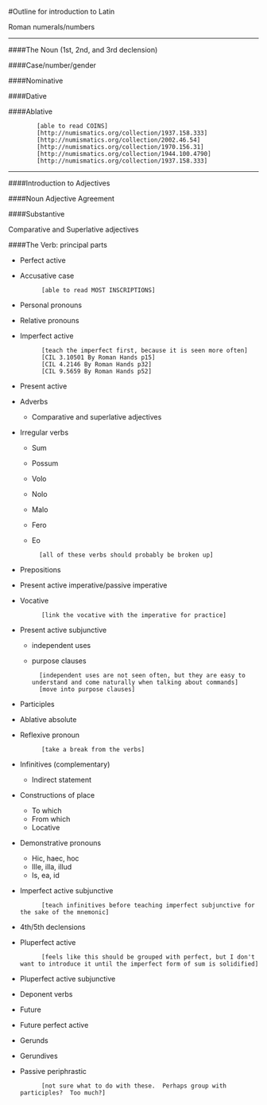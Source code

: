 #Outline for introduction to Latin

Roman numerals/numbers

----

####The Noun (1st, 2nd, and 3rd declension)

####Case/number/gender

####Nominative

####Dative

####Ablative

			[able to read COINS]
			[http://numismatics.org/collection/1937.158.333]
			[http://numismatics.org/collection/2002.46.54]
			[http://numismatics.org/collection/1970.156.31]
			[http://numismatics.org/collection/1944.100.4790]
			[http://numismatics.org/collection/1937.158.333]
	
----		

####Introduction to Adjectives

####Noun Adjective Agreement

####Substantive

Comparative and Superlative adjectives



####The Verb: principal parts

- Perfect active

- Accusative case

			[able to read MOST INSCRIPTIONS]
- Personal pronouns

- Relative pronouns

- Imperfect active

			[teach the imperfect first, because it is seen more often]
			[CIL 3.10501 By Roman Hands p15]
			[CIL 4.2146 By Roman Hands p32]
			[CIL 9.5659 By Roman Hands p52]

- Present active

- Adverbs
	- Comparative and superlative adjectives

- Irregular verbs
	- Sum
	- Possum
	- Volo
	- Nolo
	- Malo
	- Fero
	- Eo

			[all of these verbs should probably be broken up]

- Prepositions

- Present active imperative/passive imperative

- Vocative

			[link the vocative with the imperative for practice]

- Present active subjunctive 

	- independent uses
	- purpose clauses

			[independent uses are not seen often, but they are easy to understand and come naturally when talking about commands]
			[move into purpose clauses]

- Participles
- Ablative absolute

- Reflexive pronoun

			[take a break from the verbs]

- Infinitives (complementary)
	- Indirect statement
	
- Constructions of place
	- To which
	- From which
	- Locative

- Demonstrative pronouns
	- Hic, haec, hoc
	- Ille, illa, illud
	- Is, ea, id

- Imperfect active subjunctive

			[teach infinitives before teaching imperfect subjunctive for the sake of the mnemonic]

- 4th/5th declensions

- Pluperfect active

			[feels like this should be grouped with perfect, but I don't want to introduce it until the imperfect form of sum is solidified]

- Pluperfect active subjunctive

- Deponent verbs

- Future

- Future perfect active

- Gerunds

- Gerundives

- Passive periphrastic

			[not sure what to do with these.  Perhaps group with participles?  Too much?]